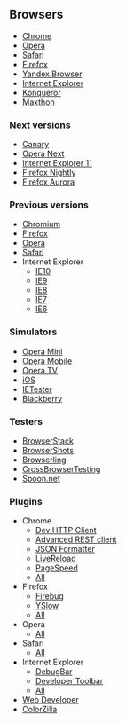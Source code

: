 ## Browsers

* [Chrome](https://www.google.com/intl/en/chrome/browser/)
* [Opera](http://www.opera.com/)
* [Safari](http://support.apple.com/downloads#safari)
* [Firefox](http://www.mozilla.org/en-US/firefox/new/)
* [Yandex.Browser](http://browser.yandex.com/)
* [Internet Explorer](http://windows.microsoft.com/en-us/internet-explorer/download-ie)
* [Konqueror](http://www.konqueror.org/download/)
* [Maxthon](http://www.maxthon.com/)

### Next versions

* [Canary](https://www.google.com/intl/en/chrome/browser/canary.html)
* [Opera Next](http://www.opera.com/computer/next)
* [Internet Explorer 11](http://windows.microsoft.com/en-us/internet-explorer/ie-11-worldwide-languages)
* [Firefox Nightly](http://nightly.mozilla.org/)
* [Firefox Aurora](http://www.mozilla.org/en-US/firefox/aurora/)

### Previous versions

* [Chromium](http://commondatastorage.googleapis.com/chromium-browser-continuous/index.html)
* [Firefox](http://ftp.mozilla.org/pub/mozilla.org/firefox/releases/)
* [Opera](http://arc.opera.com/pub/opera/)
* [Safari](http://support.apple.com/downloads#safari)
* Internet Explorer
    * [IE10](http://windows.microsoft.com/en-us/internet-explorer/ie-10-worldwide-languages)
    * [IE9](http://windows.microsoft.com/en-us/internet-explorer/ie-9-worldwide-languages)
    * [IE8](http://windows.microsoft.com/en-us/internet-explorer/ie-8-worldwide-languages)
    * [IE7](http://www.microsoft.com/en-us/download/internet-explorer-7-details.aspx)
    * [IE6](http://www.microsoft.com/en-us/download/details.aspx?id=1)

### Simulators

* [Opera Mini](http://www.opera.com/developer/opera-mini-simulator)
* [Opera Mobile](http://www.opera.com/developer/mobile-emulator)
* [Opera TV](http://www.operasoftware.com/products/tv-emulator)
* [iOS](https://developer.apple.com/devcenter/ios/index.action)
* [IETester](http://my-debugbar.com/wiki/IETester/HomePage)
* [Blackberry](http://us.blackberry.com/sites/developers/resources/simulators.html)

### Testers

* [BrowserStack](http://www.browserstack.com/)
* [BrowserShots](http://browsershots.org/)
* [Browserling](https://browserling.com/)
* [CrossBrowserTesting](http://crossbrowsertesting.com/)
* [Spoon.net](http://spoon.net/browsers)

### Plugins

* Chrome
    * [Dev HTTP Client](https://chrome.google.com/webstore/detail/dev-http-client/aejoelaoggembcahagimdiliamlcdmfm)
    * [Advanced REST client](https://chrome.google.com/webstore/detail/advanced-rest-client/hgmloofddffdnphfgcellkdfbfbjeloo)
    * [JSON Formatter](https://chrome.google.com/webstore/detail/json-formatter/pblpfhfcojodgcifojnofommahgbaple)
    * [LiveReload](https://chrome.google.com/webstore/detail/livereload/jnihajbhpnppcggbcgedagnkighmdlei?hl=en)
    * [PageSpeed](https://chrome.google.com/webstore/detail/pagespeed-insights-by-goo/gplegfbjlmmehdoakndmohflojccocli?hl=en)
    * [All](https://chrome.google.com/webstore/category/ext/11-web-development)
* Firefox
    * [Firebug](http://getfirebug.com/)
    * [YSlow](https://addons.mozilla.org/en-US/firefox/addon/yslow/?src=search)
    * [All](https://addons.mozilla.org/en-US/firefox/)
* Opera
    * [All](https://addons.opera.com/en/extensions/)
* Safari
    * [All](http://extensions.apple.com/)
* Internet Explorer
    * [DebugBar](http://www.debugbar.com/)
    * [Developer Toolbar](http://www.microsoft.com/downloads/details.aspx?familyid=e59c3964-672d-4511-bb3e-2d5e1db91038&displaylang=en)
    * [All](http://www.iegallery.com/Addons)
* [Web Developer](http://chrispederick.com/work/web-developer/)
* [ColorZilla](http://www.colorzilla.com/)